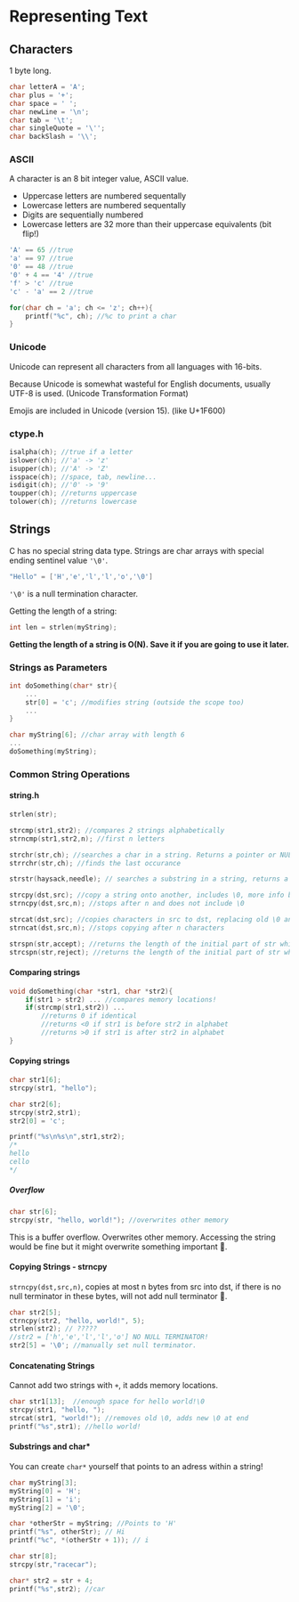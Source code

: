 # Representing Text

## Characters

1 byte long.
```c
char letterA = 'A';
char plus = '+';
char space = ' ';
char newLine = '\n';
char tab = '\t';
char singleQuote = '\'';
char backSlash = '\\';
```

### ASCII

A character is an 8 bit integer value, ASCII value.
- Uppercase letters are numbered sequentally
- Lowercase letters are numbered sequentally
- Digits are sequentially numbered
- Lowercase letters are 32 more than their uppercase equivalents (bit flip!)

```c
'A' == 65 //true
'a' == 97 //true
'0' == 48 //true
'0' + 4 == '4' //true
'f' > 'c' //true
'c' - 'a' == 2 //true
```

```c
for(char ch = 'a'; ch <= 'z'; ch++){
    printf("%c", ch); //%c to print a char
}
```

### Unicode

Unicode can represent all characters from all languages with 16-bits.

Because Unicode is somewhat wasteful for English documents, usually UTF-8 is used. (Unicode Transformation Format)

Emojis are included in Unicode (version 15). (like U+1F600)

### ctype.h

```c
isalpha(ch); //true if a letter
islower(ch); //'a' -> 'z'
isupper(ch); //'A' -> 'Z'
isspace(ch); //space, tab, newline...
isdigit(ch); //'0' -> '9'
toupper(ch); //returns uppercase
tolower(ch); //returns lowercase
```

## Strings

C has no special string data type. Strings are char arrays with special ending sentinel value `'\0'`.
```c
"Hello" = ['H','e','l','l','o','\0']
```

`'\0'` is a null termination character.

Getting the length of a string:
```c
int len = strlen(myString);
```

**Getting the length of a string is O(N). Save it if you are going to use it later.**

### Strings as Parameters

```c
int doSomething(char* str){
    ...
    str[0] = 'c'; //modifies string (outside the scope too)
    ...
}

char myString[6]; //char array with length 6
...
doSomething(myString);
```

### Common String Operations

#### string.h

```c
strlen(str);

strcmp(str1,str2); //compares 2 strings alphabetically
strncmp(str1,str2,n); //first n letters

strchr(str,ch); //searches a char in a string. Returns a pointer or NULL
strrchr(str,ch); //finds the last occurance

strstr(haysack,needle); // searches a substring in a string, returns a pointer or NULL

strcpy(dst,src); //copy a string onto another, includes \0, more info below
strncpy(dst,src,n); //stops after n and does not include \0

strcat(dst,src); //copies characters in src to dst, replacing old \0 and adding new \0 to the end.
strncat(dst,src,n); //stops copying after n characters

strspn(str,accept); //returns the length of the initial part of str which contains characters only from accept. (?)
strcspn(str,reject); //returns the length of the initial part of str which does not contain any characters from reject. (?)
```

#### Comparing strings

```c
void doSomething(char *str1, char *str2){
    if(str1 > str2) ... //compares memory locations!
    if(strcmp(str1,str2)) ...
        //returns 0 if identical
        //returns <0 if str1 is before str2 in alphabet
        //returns >0 if str1 is after str2 in alphabet
}
```

#### Copying strings

```c
char str1[6];
strcpy(str1, "hello");

char str2[6];
strcpy(str2,str1);
str2[0] = 'c';

printf("%s\n%s\n",str1,str2); 
/*
hello
cello
*/
```

##### Overflow

```c
char str[6];
strcpy(str, "hello, world!"); //overwrites other memory
```
This is a buffer overflow. Overwrites other memory.
Accessing the string would be fine but it might overwrite something important :moyai:.


#### Copying Strings - strncpy

`strncpy(dst,src,n)`, copies at most n bytes from src into dst, if there is no null terminator in these bytes, will not add null terminator :moyai:.

```c
char str2[5];
ctrncpy(str2, "hello, world!", 5);
strlen(str2); // ?????
//str2 = ['h','e','l','l','o'] NO NULL TERMINATOR!
str2[5] = '\0'; //manually set null terminator.
```
#### Concatenating Strings

Cannot add two strings with `+`, it adds memory locations.

```c
char str1[13];  //enough space for hello world!\0
strcpy(str1, "hello, ");
strcat(str1, "world!"); //removes old \0, adds new \0 at end
printf("%s",str1); //hello world!
```

#### Substrings and char*

You can create `char*` yourself that points to an adress within a string!

```c
char myString[3];
myString[0] = 'H';
myString[1] = 'i';
myString[2] = '\0';

char *otherStr = myString; //Points to 'H'
printf("%s", otherStr); // Hi
printf("%c", *(otherStr + 1)); // i

char str[8];
strcpy(str,"racecar");

char* str2 = str + 4;
printf("%s",str2); //car
```